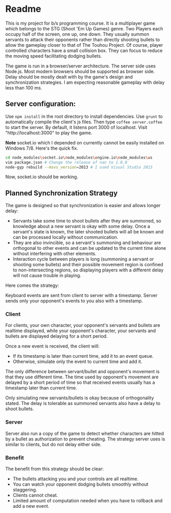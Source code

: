 # Readme

This is my project for b/s programming course. It is a multiplayer game which belongs to the STG (Shoot 'Em Up Games) genre. Two Players each occupy half of the screen, one up, one down. They usually summon servants to attack their opponents rather than directly shooting bullets to allow the gameplay closer to that of The Touhou Project. Of course, player controlled characters have a small collision box. They can focus to reduce the moving speed facilitating dodging bullets.

The game is run in a browser/server architecture. The server side uses Node.js. Most modern browsers should be supported as browser side. Delay should be mostly dealt with by the game's design and synchronization strategies. I am expecting reasonable gameplay with delay less than 100 ms.

## Server configuration:

Use `npm install` in the root directory to install dependencies.
Use `grunt` to automatically compile the client's js files.
Then type `coffee server.coffee` to start the server. By default, it listens port 3000 of localhost.
Visit "http://localhost:3000" to play the game.

**Note** socket.io which I depended on currently cannot be easily installed on Windows 7/8. Here's the quick fix.

```bash
cd node_modules\socket.io\node_modules\engine.io\node_modules\ws
vim package.json # Change the release of nan to 1.6.0
node-gyp rebuild --msvs_version=2013 # I used Visual Studio 2013
```

Now, socket.io should be working.

## Planned Synchronization Strategy

The game is designed so that synchronization is easier and allows longer delay:

- Servants take some time to shoot bullets after they are summoned, so knowledge about a new servant is okay with some delay. Once a servant's state is known, the later shooted bullets will all be known and can be processed locally without communication.
- They are also invincible, so a servant's summoning and behaviour are orthogonal to other events and can be updated to the current time alone without interfering with other elements.
- Interaction cycle between players is long (summoning a servant or shooting some bullets) and their possible movement region is confined to non-intersecting regions, so displaying players with a different delay will not cause trouble in playing.

Here comes the strategy:

Keyboard events are sent from client to server with a timestamp.
Server sends only your opponent's events to you also with a timestamp.

### Client

For clients, your own character, your opponent's servants and bullets are realtime displayed, while your opponent's character, your servants and bullets are displayed delaying for a short period.

Once a new event is received, the client will:
- If its timestamp is later than current time, add it to an event queue.
- Otherwise, simulate only the event to current time and add it.

The only difference between servant/bullet and opponent's movement is that they use different time. The time used by opponent's movement are delayed by a short period of time so that received events usually has a timestamp later than current time.

Only simulating new servants/bullets is okay because of orthogonality stated. The delay is tolerable as summoned servants also have a delay to shoot bullets.

### Server

Server also run a copy of the game to detect whether characters are hitted by a bullet as authorization to prevent cheating. The strategy server uses is similar to clients, but do not delay either side.

### Benefit

The benefit from this strategy should be clear:

- The bullets attacking you and your controls are all realtime.
- You can watch your opponent dodging bullets smoothly without staggering.
- Clients cannot cheat.
- Limited amount of computation needed when you have to rollback and add a new event.